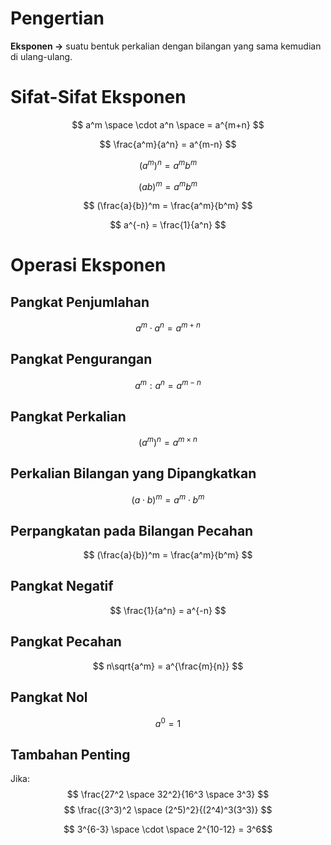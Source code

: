 # Pengertian

**Eksponen →** suatu bentuk perkalian dengan bilangan yang sama kemudian di ulang-ulang.

# Sifat-Sifat Eksponen

$$ a^m \space \cdot a^n \space = a^{m+n} $$

$$ \frac{a^m}{a^n} = a^{m-n} $$

$$ (a^m)^n = a^m b^m $$

$$ (ab)^m = a^m b^m $$

$$ (\frac{a}{b})^m = \frac{a^m}{b^m} $$

$$ a^{-n} = \frac{1}{a^n} $$

# Operasi Eksponen

## Pangkat Penjumlahan

$$ a^m \cdot a^n = a^{m+n} $$

## Pangkat Pengurangan

$$ a^m:a^n=a^{m-n} $$

## Pangkat Perkalian

$$ (a^m)^n=a^{m\times n} $$

## Perkalian Bilangan yang Dipangkatkan

$$ (a \cdot b)^m = a^m \cdot b^m $$

## Perpangkatan pada Bilangan Pecahan

$$ (\frac{a}{b})^m = \frac{a^m}{b^m} $$

## Pangkat Negatif

$$ \frac{1}{a^n} = a^{-n} $$

## Pangkat Pecahan

$$ n\sqrt{a^m} = a^{\frac{m}{n}} $$

## Pangkat Nol

$$ a^0=1 $$
## Tambahan Penting
Jika:
$$
\frac{27^2 \space 32^2}{16^3 \space 3^3}
$$
$$
\frac{(3^3)^2 \space (2^5)^2}{(2^4)^3(3^3)}
$$

$$
3^{6-3} \space \cdot \space 2^{10-12}
 = 3^6$$